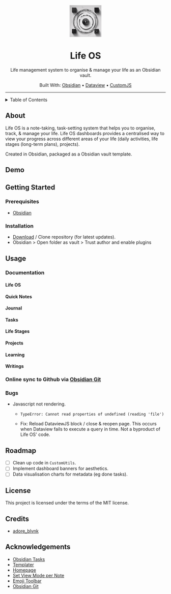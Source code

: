 <div align="center">
  <img src="data/img/life_OS_logo.png" width=100> <!-- Logo -->
  <h1>Life OS</h1> <!-- Title -->
  <p>
    Life management system to organise & manage your life as an Obsidian vault.
  </p> <!-- Description -->
  <p>
    Built With: <a href="https://obsidian.md/">Obsidian</a> &bull; <a href="https://blacksmithgu.github.io/obsidian-dataview/">Dataview</a> &bull; <a href="https://github.com/saml-dev/obsidian-custom-js">CustomJS</a>
  </p> <!-- Built With -->
</div>

---

<details>
<summary>Table of Contents</summary>

- [About](#about)
- [Demo](#demo)
- [Getting Started](#getting-started)
  - [Prerequisites](#prerequisites)
  - [Installation](#installation)
- [Usage](#usage)
  - [Documentation](#documentation)
    - [Life OS](#life-os)
    - [Quick Notes](#quick-notes)
    - [Journal](#journal)
    - [Tasks](#tasks)
    - [Life Stages](#life-stages)
    - [Projects](#projects)
    - [Learning](#learning)
    - [Writings](#writings)
  - [Online sync to Github via Obsidian Git](#online-sync-to-github-via-obsidian-git)
  - [Bugs](#bugs)
- [Roadmap](#roadmap)
- [License](#license)
- [Credits](#credits)
</details>

## About

Life OS is a note-taking, task-setting system that helps you to organise, track, & manage your life. Life OS dashboards provides a centralised way to view your progress across different areas of your life (daily activities, life stages (long-term plans), projects).

Created in Obsidian, packaged as a Obsidian vault template.

## Demo

## Getting Started

### Prerequisites

- [Obsidian](https://obsidian.md/)

### Installation

- [Download](https://github.com/adoreblvnk/life_os/archive/refs/tags/v0.1.0.zip) / Clone repository (for latest updates).
- Obsidian > Open folder as vault > Trust author and enable plugins

## Usage

### Documentation

#### Life OS

#### Quick Notes

#### Journal

#### Tasks

#### Life Stages

#### Projects

#### Learning

#### Writings

### Online sync to Github via [Obsidian Git](https://publish.obsidian.md/git-doc/)

### Bugs

- Javascript not rendering.
  - ```
    TypeError: Cannot read properties of undefined (reading 'file')
    ```
  - Fix: Reload DataviewJS block / close & reopen page. This occurs when Dataview fails to execute a query in time. Not a byproduct of Life OS' code.

## Roadmap

- [ ] Clean up code in `CustomUtils`.
- [ ] Implement dashboard banners for aesthetics.
- [ ] Data visualisation charts for metadata (eg done tasks).

## License

This project is licensed under the terms of the MIT license.

## Credits

- [adore_blvnk](https://twitter.com/adore_blvnk)

## Acknowledgements  <!-- omit in toc -->

- [Obsidian Tasks](https://github.com/obsidian-tasks-group/obsidian-tasks)
- [Templater](https://github.com/SilentVoid13/Templater)
- [Homepage](https://github.com/mirnovov/obsidian-homepage)
- [Set View Mode per Note](https://github.com/AlexDavies8/obsidian-frontmatter-viewmode)
- [Emoji Toolbar](https://github.com/oliveryh/obsidian-emoji-toolbar)
- [Obsidian Git](https://github.com/denolehov/obsidian-git)
